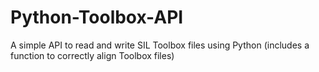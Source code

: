 # Python-Toolbox-API
A simple API to read and write SIL Toolbox files using Python (includes a function to correctly align Toolbox files)
